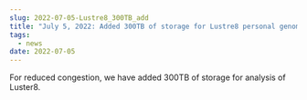 ```yaml
---
slug: 2022-07-05-Lustre8_300TB_add
title: "July 5, 2022: Added 300TB of storage for Lustre8 personal genome analysis division"
tags:
  - news
date: 2022-07-05
---
```


For reduced congestion, we have added 300TB of storage for analysis of Luster8.

<!-- truncate -->
